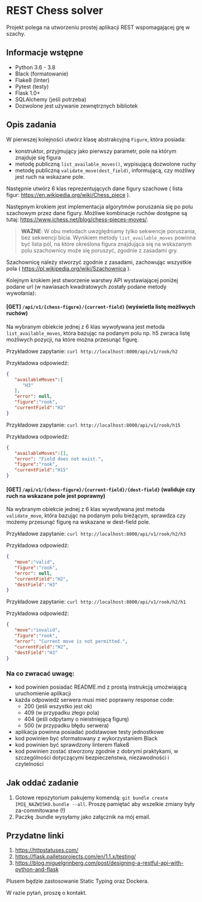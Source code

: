 # REST Chess solver

Projekt polega na utworzeniu prostej aplikacji REST wspomagającej grę w szachy.

## Informacje wstępne

* Python 3.6 - 3.8
* Black (formatowanie)
* Flake8 (linter)
* Pytest (testy)
* Flask 1.0+
* SQLAlchemy (jeśli potrzeba)
* Dozwolone jest używanie zewnętrznych bibliotek

## Opis zadania

W pierwszej kolejności utwórz klasę abstrakcyjną `Figure`, która posiada:

- konstruktor, przyjmujący jako pierwszy parametr, pole na którym znajduje się figura
- metodę publiczną `list_available_moves()`, wypisującą dozwolone ruchy
- metodę publiczną `validate_move(dest_field)`, informującą, czy możliwy jest ruch na wskazane pole.

Następnie utwórz 6 klas reprezentujących dane figury szachowe ( lista figur: https://en.wikipedia.org/wiki/Chess_piece ). 

Następnym krokiem jest implementacja algorytmów poruszania się po polu szachowym przez dane figury. Możliwe kombinacje ruchów dostępne są tutaj: https://www.ichess.net/blog/chess-pieces-moves/. 

> **WAŻNE**: W obu metodach uwzględniamy tylko sekwencje poruszania, bez sekwencji bicia. Wynikiem metody `list_available_moves` powinna być lista pól, na które określona figura znajdująca się na wskazanym polu szachownicy może się poruszyć, zgodnie z zasadami gry. 

Szachownicę należy stworzyć zgodnie z zasadami, zachowując wszystkie pola ( https://pl.wikipedia.org/wiki/Szachownica ).

Kolejnym krokiem jest stworzenie warstwy API wystawiającej poniżej podane url (w nawiasach kwadratowych zostały podane metody wywołania):

#### [GET] `/api/v1/{chess-figure}/{current-field}` (wyświetla listę możliwych ruchów)

Na wybranym obiekcie jednej z 6 klas wywoływana jest metoda `list_available_moves`, która bazując na podanym polu np. h5 zwraca listę możliwych pozycji, na które można przesunąć figurę.

Przykładowe zapytanie:
`curl http://localhost:8000/api/v1/rook/h2`

Przykładowa odpowiedź:

```json
{
   "availableMoves":[
      "H3"
   ],
   "error": null,
   "figure":"rook",
   "currentField":"H2"
}
```

Przykładowe zapytanie:
`curl http://localhost:8000/api/v1/rook/h15`

Przykładowa odpowiedź:

```json
{
   "availableMoves":[],
   "error": "Field does not exist.",
   "figure":"rook",
   "currentField":"H15"
}
```

####  [GET] `/api/v1/{chess-figure}/{current-field}/{dest-field}` (waliduje czy ruch na wskazane pole jest poprawny)

Na wybranym obiekcie jednej z 6 klas wywoływana jest metoda `validate_move`, która bazując na podanym polu bieżącym, sprawdza czy możemy przesunąć figurę na wskazane w dest-field pole.

Przykładowe zapytanie:
`curl http://localhost:8000/api/v1/rook/h2/h3`

Przykładowa odpowiedź:

```json
{
   "move":"valid",
   "figure":"rook",
   "error": null,
   "currentField":"H2",
   "destField":"H3"
}
```

Przykładowe zapytanie:
`curl http://localhost:8000/api/v1/rook/h2/h1`

Przykładowa odpowiedź:

```json
{
   "move":"invalid",
   "figure":"rook",
   "error": "Current move is not permitted.",
   "currentField":"H2",
   "destField":"H3"
}
```

### Na co zwracać uwagę:
- kod powinien posiadać README.md z prostą instrukcją umożwiającą uruchomienie aplikacji
- każda odpowiedź serwera musi mieć poprawny response code:
    - 200 (jeśli wszystko jest ok)
    - 409 (w przypadku złego pola)
    - 404 (jeśli odpytamy o nieistniejącą figurę)
    - 500 (w przypadku błędu serwera)
- aplikacja powinna posiadać podstawowe testy jednostkowe
- kod powinien być sformatowany z wykorzystaniem Black
- kod powinien być sprawdzony linterem flake8
- kod powinien zostać stworzony zgodnie z dobrymi praktykami, w szczególności dotyczącymi bezpieczeństwa, niezawodności i czytelności

## Jak oddać zadanie

1. Gotowe repozytorium pakujemy komendą: `git bundle create IMIĘ_NAZWISKO.bundle --all`. Proszę pamiętać aby wszelkie zmiany były za-commitowane (!)
2. Paczkę .bundle wysyłamy jako załącznik na mój email.

## Przydatne linki

1. https://httpstatuses.com/
2. https://flask.palletsprojects.com/en/1.1.x/testing/
3. https://blog.miguelgrinberg.com/post/designing-a-restful-api-with-python-and-flask

Plusem będzie zastosowanie Static Typing oraz Dockera.

W razie pytań, proszę o kontakt.

